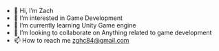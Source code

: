 - 👋 Hi, I’m Zach
- 👀 I’m interested in Game Development
- 🌱 I’m currently learning Unity Game engine
- 💞️ I’m looking to collaborate on Anything related to game development
- 📫 How to reach me zghc84@gmail.com

<!---
ZachC9/ZachC9 is a ✨ special ✨ repository because its `README.md` (this file) appears on your GitHub profile.
You can click the Preview link to take a look at your changes.
--->

